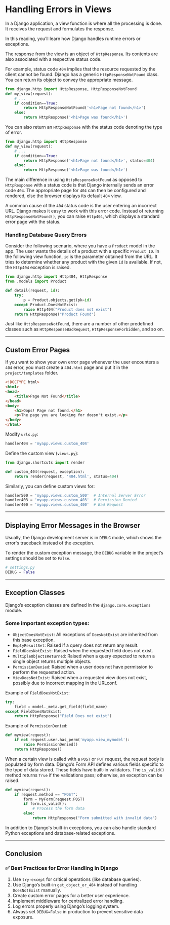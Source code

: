 # Handling Errors in Views

In a Django application, a view function is where all the processing is done. It receives the request and formulates the response.

In this reading, you’ll learn how Django handles runtime errors or exceptions.

The response from the view is an object of `HttpResponse`. Its contents are also associated with a respective status code.

For example, status code `404` implies that the resource requested by the client cannot be found. Django has a generic `HttpResponseNotFound` class. You can return its object to convey the appropriate message.

```python
from django.http import HttpResponse, HttpResponseNotFound 
def my_view(request): 
    # ... 
    if condition==True: 
        return HttpResponseNotFound('<h1>Page not found</h1>') 
    else: 
        return HttpResponse('<h1>Page was found</h1>') 
```

You can also return an `HttpResponse` with the status code denoting the type of error.

```python
from django.http import HttpResponse 
def my_view(request): 
    # ... 
    if condition==True: 
        return HttpResponse('<h1>Page not found</h1>', status=404) 
    else: 
        return HttpResponse('<h1>Page was found</h1>') 
```

The main difference in using `HttpResponseNotFound` as opposed to `HttpResponse` with a status code is that Django internally sends an error code `404`. The appropriate page for `404` can then be configured and rendered, else the browser displays its default `404` view. 

A common cause of the `404` status code is the user entering an incorrect URL. Django makes it easy to work with this error code. Instead of returning `HttpResponseNotFound()`, you can raise `Http404`, which displays a standard error page with the status.

### Handling Database Query Errors
Consider the following scenario, where you have a `Product` model in the app. The user wants the details of a product with a specific `Product ID`. In the following view function, `id` is the parameter obtained from the URL. It tries to determine whether any product with the given `id` is available. If not, the `Http404` exception is raised.

```python
from django.http import Http404, HttpResponse 
from .models import Product 

def detail(request, id): 
    try: 
        p = Product.objects.get(pk=id) 
    except Product.DoesNotExist: 
        raise Http404("Product does not exist") 
    return HttpResponse("Product Found") 
```

Just like `HttpResponseNotFound`, there are a number of other predefined classes such as `HttpResponseBadRequest`, `HttpResponseForbidden`, and so on.

---

## Custom Error Pages
If you want to show your own error page whenever the user encounters a `404` error, you must create a `404.html` page and put it in the `project/templates` folder.

```html
<!DOCTYPE html>
<html>
<head>
    <title>Page Not Found</title>
</head>
<body>
    <h1>Oops! Page not found.</h1>
    <p>The page you are looking for doesn't exist.</p>
</body>
</html>
```

Modify `urls.py`:
```python
handler404 = 'myapp.views.custom_404'
```

Define the custom view (`views.py`):
```python
from django.shortcuts import render

def custom_404(request, exception):
    return render(request, '404.html', status=404)
```

Similarly, you can define custom views for:
```python
handler500 = 'myapp.views.custom_500'  # Internal Server Error
handler403 = 'myapp.views.custom_403'  # Permission Denied
handler400 = 'myapp.views.custom_400'  # Bad Request
```

---

## Displaying Error Messages in the Browser
Usually, the Django development server is in `DEBUG` mode, which shows the error's traceback instead of the exception.

To render the custom exception message, the `DEBUG` variable in the project’s settings should be set to `False`.

```python
# settings.py  
DEBUG = False 
```

---

## Exception Classes
Django’s exception classes are defined in the `django.core.exceptions` module.

### Some important exception types:
- `ObjectDoesNotExist`: All exceptions of `DoesNotExist` are inherited from this base exception.
- `EmptyResultSet`: Raised if a query does not return any result.
- `FieldDoesNotExist`: Raised when the requested field does not exist.
- `MultipleObjectsReturned`: Raised when a query expected to return a single object returns multiple objects.
- `PermissionDenied`: Raised when a user does not have permission to perform the requested action.
- `ViewDoesNotExist`: Raised when a requested view does not exist, possibly due to incorrect mapping in the URLconf.

Example of `FieldDoesNotExist`:
```python
try: 
    field = model._meta.get_field(field_name) 
except FieldDoesNotExist: 
    return HttpResponse("Field Does not exist") 
```

Example of `PermissionDenied`:
```python
def myview(request): 
    if not request.user.has_perm('myapp.view_mymodel'): 
        raise PermissionDenied() 
    return HttpResponse() 
```

When a certain view is called with a `POST` or `PUT` request, the request body is populated by form data. Django’s Form API defines various fields specific to the type of data stored. These fields have built-in validators. The `is_valid()` method returns `True` if the validations pass; otherwise, an exception can be raised.

```python
def myview(request):   
    if request.method == "POST":   
        form = MyForm(request.POST)   
        if form.is_valid():   
            # Process the form data 
        else:   
            return HttpResponse("Form submitted with invalid data") 
```

In addition to Django's built-in exceptions, you can also handle standard Python exceptions and database-related exceptions.

---

## Conclusion
### ✅ Best Practices for Error Handling in Django
1. Use `try-except` for critical operations (like database queries).
2. Use Django’s built-in `get_object_or_404` instead of handling `DoesNotExist` manually.
3. Create custom error pages for a better user experience.
4. Implement middleware for centralized error handling.
5. Log errors properly using Django’s logging system.
6. Always set `DEBUG=False` in production to prevent sensitive data exposure.

